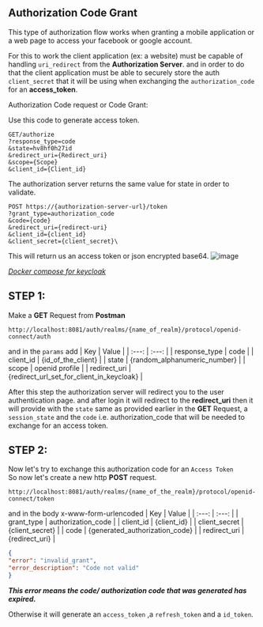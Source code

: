 ## Authorization Code Grant
This type of authorization flow works when granting a mobile application or a web page to access your facebook or google account.

For this to work the client application (ex: a website) must be capable of handling `uri_redirect` from the __Authorization Server__. and in order to do that the client application must be able to securely store the auth `client_secret` that it will be using when exchanging the `authorization_code` for an __access_token__.

Authorization Code request or Code Grant:

Use this code to generate access token.

```
GET/authorize 
?response_type=code    
&state=hv8hf0h27id
&redirect_uri={Redirect_uri}
&scope={Scope}
&client_id={Client_id}
```

The authorization server returns the same value for state in order to validate.

```
POST https://{authorization-server-url}/token
?grant_type=authorization_code
&code={code}
&redirect_uri={redirect-uri}
&client_id={client_id}
&client_secret={client_secret}\
```
This will return us an access token or json encrypted base64.
![image](https://m.media-amazon.com/images/G/01/mobile-apps/dex/ask-accountlinking/auth-code-grant-flow-sequence._TTH_.png)

[_Docker compose for keycloak_](https://github.com/bertoxious/keycloak/blob/main/docker-compose.yml)

## STEP 1:
Make a __GET__ Request from __Postman__
```
http://localhost:8081/auth/realms/{name_of_realm}/protocol/openid-connect/auth
```
and in the `params` add 
| Key | Value |
| :---: | :---: |
| response_type | code |
| client_id | {id_of_the_client} |
| state | {random_alphanumeric_number} |
| scope | openid profile |
| redirect_uri | {redirect_url_set_for_client_in_keycloak} |

After this step the authorization server will redirect you to the user authentication page. and after login it will redirect to the __redirect_uri__ 
then it will provide with the `state` same as provided earlier in the __GET__ Request, a `session_state` and the `code` i.e. authorization_code that will be needed to exchange for an access token.

## STEP 2:
Now let's try to exchange this authorization code for an `Access Token`  
So now let's create a new http __POST__ request.  
```
http://localhost:8081/auth/realms/{name_of_the_realm}/protocol/openid-connect/token
```
and in the body x-www-form-urlencoded
| Key | Value |
| :---: | :---: |
| grant_type | authorization_code |
| client_id | {client_id} |
| client_secret | {client_secret} |
| code | {generated_authorization_code} |
| redirect_uri | {redirect_uri} | 

```json
{ 
"error": "invalid_grant",
"error_description": "Code not valid"
}
```
___This error means the code/ authorization code that was generated has expired.___

Otherwise it will generate an `access_token` ,a `refresh_token` and a `id_token`.

